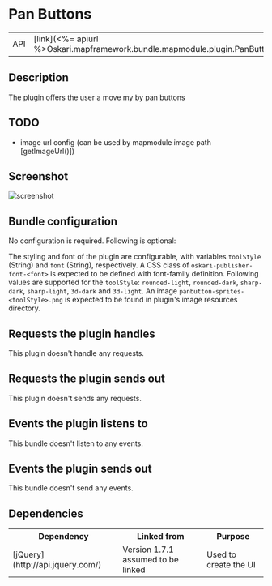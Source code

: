 # Pan Buttons

<table class="table">
  <tr>
    <td>API</td><td>[link](<%= apiurl %>Oskari.mapframework.bundle.mapmodule.plugin.PanButtons.html)</td>
  </tr>
</table>

## Description

The plugin offers the user a move my by pan buttons

## TODO

* image url config (can be used by mapmodule image path [getImageUrl()])

## Screenshot

![screenshot](/images/bundles/panbuttons.png)

## Bundle configuration

No configuration is required. Following is optional:

The styling and font of the plugin are configurable, with variables `toolStyle` (String) and `font` (String), respectively. A CSS class of `oskari-publisher-font-<font>` is expected to be defined with font-family definition. Following values are supported for the `toolStyle`: `rounded-light`, `rounded-dark`, `sharp-dark`, `sharp-light`, `3d-dark` and `3d-light`. An image `panbutton-sprites-<toolStyle>.png` is expected to be found in plugin's image resources directory.

## Requests the plugin handles

This plugin doesn't handle any requests.

## Requests the plugin sends out

This plugin doesn't sends any requests.

## Events the plugin listens to

This bundle doesn't listen to any events.

## Events the plugin sends out

This bundle doesn't send any events.

## Dependencies

<table class="table">
  <tr>
    <th>Dependency</th><th>Linked from</th><th>Purpose</th>
  </tr>
  <tr>
    <td> [jQuery](http://api.jquery.com/) </td>
    <td> Version 1.7.1 assumed to be linked </td>
    <td> Used to create the UI</td>
  </tr>
</table>
